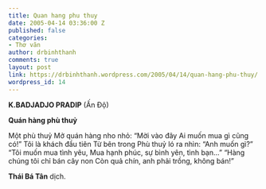 ```yaml
---
title: Quan hang phu thuy
date: 2005-04-14 03:36:00 Z
published: false
categories:
- Thơ văn
author: drbinhthanh
comments: true
layout: post
link: https://drbinhthanh.wordpress.com/2005/04/14/quan-hang-phu-thuy/
wordpress_id: 14
---
```


**K.BADJADJO PRADIP** (Ấn Độ)

**Quán hàng phù thuỷ**

Một phù thuỷ
Mở quán hàng nho nhỏ:
“Mời vào đây
Ai muốn mua gì cũng có!”
Tôi là khách đầu tiên
Từ bên trong
Phù thuỷ ló ra nhìn:
“Anh muốn gì?”
“Tôi muốn mua tình yêu,
Mua hạnh phúc, sự bình yên, tình bạn…”
“Hàng chúng tôi chỉ bán cây non
Còn quả chín, anh phải trồng, không bán!”



**Thái Bá Tân** dịch.
